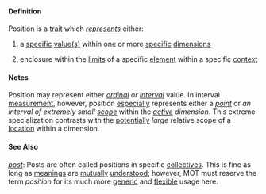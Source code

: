 #### Definition

Position is a [trait](https://github.com/gcassel/Modular-Organization-Terminology/blob/master/terms/trait.md) which *[represents](https://github.com/gcassel/Modular-Organization-Terminology/blob/master/terms/represent.md)* either: 

1. a [specific](https://github.com/gcassel/Modular-Organization-Terminology/blob/master/terms/specific.md) [value(s)](https://github.com/gcassel/Modular-Organization-Terminology/blob/master/terms/value.md) within one or more [specific](https://github.com/gcassel/Modular-Organization-Terminology/blob/master/terms/specific.md) [dimensions](https://github.com/gcassel/Modular-Organization-Terminology/blob/master/terms/dimension.md)

2. enclosure within the [limits](https://github.com/gcassel/Modular-Organization-Terminology/blob/master/terms/limit.md) of a specific [element](https://github.com/gcassel/Modular-Organization-Terminology/blob/master/terms/element.md) within a specific [context](https://github.com/gcassel/Modular-Organization-Terminology/blob/master/terms/context.md)

#### Notes

Position may represent either *[ordinal](https://github.com/gcassel/Modular-Organization-Terminology/blob/master/terms/order.md) or [interval](https://github.com/gcassel/Modular-Organization-Terminology/blob/master/terms/interval.md)* value.  In interval [measurement](https://github.com/gcassel/Modular-Organization-Terminology/blob/master/terms/measure.md), however, position [especially](https://github.com/gcassel/Modular-Organization-Terminology/blob/master/terms/specialize.md) represents either a *[point](https://github.com/gcassel/Modular-Organization-Terminology/blob/master/terms/point.md)* or *an interval of extremely small [scope](https://github.com/gcassel/Modular-Organization-Terminology/blob/master/terms/scope.md)* within the *[active](https://github.com/gcassel/Modular-Organization-Terminology/blob/master/terms/active.md) dimension*.  This extreme specialization contrasts with the [potentially](https://github.com/gcassel/Modular-Organization-Terminology/blob/master/terms/potential.md) *large* relative scope of a [location](https://github.com/gcassel/Modular-Organization-Terminology/blob/master/terms/location.md) within a dimension.

#### See Also

*[post](https://github.com/gcassel/Modular-Organizing-Terminology/blob/master/terms/post.md)*: Posts are often called positions in specific [collectives](https://github.com/gcassel/Modular-Organizing-Terminology/blob/master/terms/collective.md).  This is fine as long as [meanings](https://github.com/gcassel/Modular-Organizing-Terminology/blob/master/terms/mean.md) are [mutually](https://github.com/gcassel/Modular-Organizing-Terminology/blob/master/terms/mutual.md) [understood](https://github.com/gcassel/Modular-Organizing-Terminology/blob/master/terms/understand.md); however, MOT must reserve the term *position* for its much more [generic](https://github.com/gcassel/Modular-Organizing-Terminology/blob/master/terms/generic.md) and [flexible](https://github.com/gcassel/Modular-Organizing-Terminology/blob/master/terms/flexible.md) usage here.
